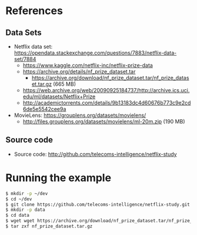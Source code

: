 # References

## Data Sets
* Netflix data set: https://opendata.stackexchange.com/questions/7883/netflix-data-set/7884
  * https://www.kaggle.com/netflix-inc/netflix-prize-data
  * https://archive.org/details/nf_prize_dataset.tar
    * https://archive.org/download/nf_prize_dataset.tar/nf_prize_dataset.tar.gz (665 MB)
  * https://web.archive.org/web/20090925184737/http://archive.ics.uci.edu/ml/datasets/Netflix+Prize
  * http://academictorrents.com/details/9b13183dc4d60676b773c9e2cd6de5e5542cee9a
* MovieLens: https://grouplens.org/datasets/movielens/
  * http://files.grouplens.org/datasets/movielens/ml-20m.zip (190 MB)

## Source code
* Source code: http://github.com/telecoms-intelligence/netflix-study

# Running the example

```bash
$ mkdir -p ~/dev
$ cd ~/dev
$ git clone https://github.com/telecoms-intelligence/netflix-study.git
$ mkdir -p data
$ cd data
$ wget wget https://archive.org/download/nf_prize_dataset.tar/nf_prize_dataset.tar.gz
$ tar zxf nf_prize_dataset.tar.gz

```


